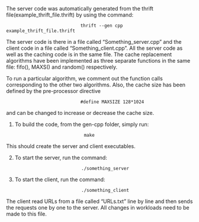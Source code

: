 
The server code was automatically generated from the thrift file(example_thrift_file.thrift)
by using the command:

                                thrift --gen cpp example_thrift_file.thrift


The server code is there in a file called “Something_server.cpp” and the client code in a file called “Something_client.cpp”. All the server code as well as the caching code is in the same file. The cache replacement algorithms have been implemented as three separate functions in the same file: fifo(), MAXS() and random() respectively.


To run a particular algorithm, we comment out the function calls corresponding to the other two algorithms. Also, the cache size has been defined by the pre-processor directive 


                                #define MAXSIZE 128*1024


and can be changed to increase or decrease the cache size.


1) To build the code, from the gen-cpp folder, simply run:
 
                                 make 


This should create the server and client executables. 


2) To start the server, run the command:


                                ./something_server


3) To start the client, run the command:


                                ./something_client


The client read URLs from a file called “URLs.txt” line by line and then sends the requests one by one to the server. All changes in workloads need to be made to this file.
